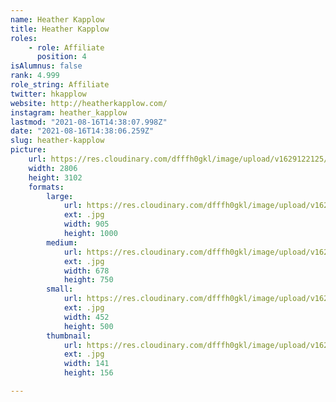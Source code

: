 ```yaml
---
name: Heather Kapplow
title: Heather Kapplow
roles:
    - role: Affiliate
      position: 4
isAlumnus: false
rank: 4.999
role_string: Affiliate
twitter: hkapplow
website: http://heatherkapplow.com/
instagram: heather_kapplow
lastmod: "2021-08-16T14:38:07.998Z"
date: "2021-08-16T14:38:06.259Z"
slug: heather-kapplow
picture:
    url: https://res.cloudinary.com/dfffh0gkl/image/upload/v1629122125/heather_262a613934.jpg
    width: 2806
    height: 3102
    formats:
        large:
            url: https://res.cloudinary.com/dfffh0gkl/image/upload/v1629122127/large_heather_262a613934.jpg
            ext: .jpg
            width: 905
            height: 1000
        medium:
            url: https://res.cloudinary.com/dfffh0gkl/image/upload/v1629122127/medium_heather_262a613934.jpg
            ext: .jpg
            width: 678
            height: 750
        small:
            url: https://res.cloudinary.com/dfffh0gkl/image/upload/v1629122127/small_heather_262a613934.jpg
            ext: .jpg
            width: 452
            height: 500
        thumbnail:
            url: https://res.cloudinary.com/dfffh0gkl/image/upload/v1629122126/thumbnail_heather_262a613934.jpg
            ext: .jpg
            width: 141
            height: 156

---
```


